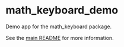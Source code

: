 # math_keyboard_demo

Demo app for the math_keyboard package.

See the [main README][math_keyboard repo] for more information.

[math_keyboard repo]: https://github.com/simpleclub/math_keyboard
